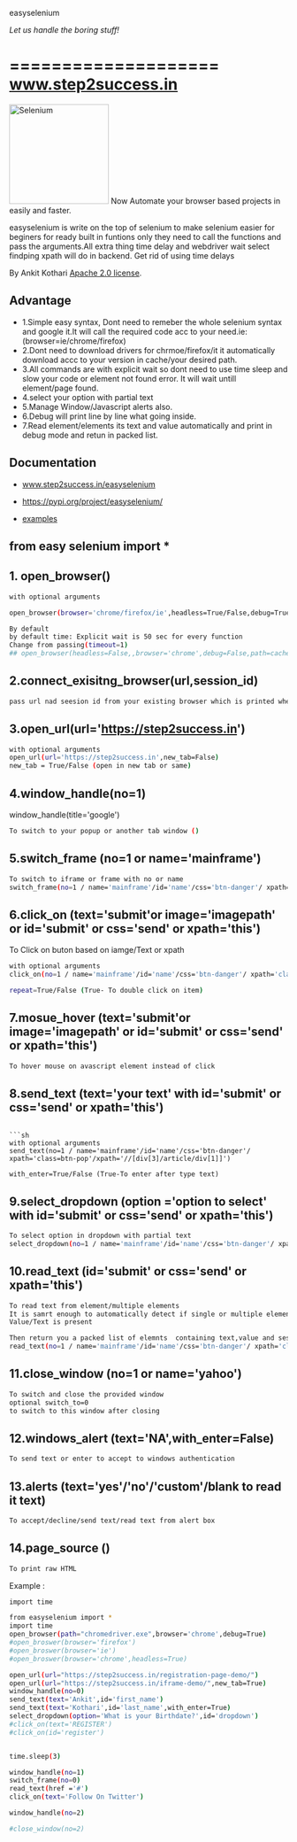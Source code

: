 easyselenium 

*Let us handle the boring stuff!*


====================
www.step2success.in
====================

<a href="https://selenium.dev"><img src="https://selenium.dev/images/selenium_logo_square_green.png" width="180" alt="Selenium"/></a>
Now Automate your browser based projects in easily and faster.

easyselenium is write on the top of selenium to make selenium easier for beginers for ready built in funtions only they need to call the functions and pass the arguments.All extra thing time delay and webdriver wait select findping xpath will do in backend.
Get rid of using time delays

By Ankit Kothari [Apache 2.0 license](https://github.com/SeleniumHQ/selenium/blob/master/LICENSE).


## Advantage

* 1.Simple easy syntax, Dont need to  remeber the whole selenium syntax and google it.It will call the required code acc to your need.ie: (browser=ie/chrome/firefox)
* 2.Dont need to download drivers for chrmoe/firefox/it it automatically download accc to your version in cache/your desired path.
* 3.All commands are with explicit wait so dont need to use time sleep and slow your code or element not found error. It will wait untill element/page found.
* 4.select your option with partial text
* 5.Manage Window/Javascript alerts also.
* 6.Debug will print line by line what going inside.
* 7.Read element/elements its text and value automatically and print in debug mode and retun in packed list.


## Documentation
* www.step2success.in/easyselenium
* https://pypi.org/project/easyselenium/

* [examples](https://github.com/ankitk29kothari/Step2success/tree/master/Selenium-Web%20Automation/easy_selenium/Examples)

## from easy selenium import *


## 1. open_browser()
```sh
with optional arguments

open_browser(browser='chrome/firefox/ie',headless=True/False,debug=True/False)

By default
by default time: Explicit wait is 50 sec for every function
Change from passing(timeout=1)
## open_browser(headless=False,,browser='chrome',debug=False,path=cache memory to download drivers/or your customised path)
```



## 2.connect_exisitng_browser(url,session_id)
```sh
pass url nad seesion id from your existing browser which is printed when you call browser.
```



## 3.open_url(url='https://step2success.in')
```sh
with optional arguments
open_url(url='https://step2success.in',new_tab=False)
new_tab = True/False (open in new tab or same)

```


## 4.window_handle(no=1)
window_handle(title='google')
```sh
To switch to your popup or another tab window ()


```

## 5.switch_frame (no=1 or name='mainframe')
```sh
To switch to iframe or frame with no or name
switch_frame(no=1 / name='mainframe'/id='name'/css='btn-danger'/ xpath='class=btn-pop'/xpath='//[div[3]/article/div[1]]')
```


## 6.click_on (text='submit'or image='imagepath' or id='submit' or css='send' or xpath='this')
To Click on buton based on iamge/Text or xpath

```sh
with optional arguments
click_on(no=1 / name='mainframe'/id='name'/css='btn-danger'/ xpath='class=btn-pop'/xpath='//[div[3]/article/div[1]]')

repeat=True/False (True- To double click on item)
```


## 7.mosue_hover (text='submit'or image='imagepath' or id='submit' or css='send' or xpath='this')
```sh
To hover mouse on avascript element instead of click
```



## 8.send_text (text='your text' with  id='submit' or css='send' or xpath='this')
```shTo send text to block

```sh
with optional arguments
send_text(no=1 / name='mainframe'/id='name'/css='btn-danger'/ xpath='class=btn-pop'/xpath='//[div[3]/article/div[1]]')

with_enter=True/False (True-To enter after type text)
```

## 9.select_dropdown (option ='option to select' with  id='submit' or css='send' or xpath='this')
```sh
To select option in dropdown with partial text
select_dropdown(no=1 / name='mainframe'/id='name'/css='btn-danger'/ xpath='class=btn-pop'/xpath='//[div[3]/article/div[1]]')
```


## 10.read_text (id='submit' or css='send' or xpath='this')
```sh
To read text from element/multiple elements
It is samrt enough to automatically detect if single or multiple element is present
Value/Text is present

Then return you a packed list of elemnts  containing text,value and session_id
read_text(no=1 / name='mainframe'/id='name'/css='btn-danger'/ xpath='class=btn-pop'/xpath='//[div[3]/article/div[1]]')
```



## 11.close_window (no=1 or name='yahoo')
```sh
To switch and close the provided window
optional switch_to=0
to switch to this window after closing
```



## 12.windows_alert (text='NA',with_enter=False)
```sh
To send text or enter to accept to windows authentication
```


## 13.alerts (text='yes'/'no'/'custom'/blank to read it text)
```sh
To accept/decline/send text/read text from alert box
```


## 14.page_source ()
```sh
To print raw HTML
```



Example :

```sh
import time

from easyselenium import *
import time
open_browser(path="chromedriver.exe",browser='chrome',debug=True)
#open_broswer(browser='firefox')
#open_broswer(browser='ie')
#open_broswer(browser='chrome',headless=True)

open_url(url="https://step2success.in/registration-page-demo/")
open_url(url="https://step2success.in/iframe-demo/",new_tab=True)
window_handle(no=0)
send_text(text='Ankit',id='first_name')
send_text(text='Kothari',id='last_name',with_enter=True)
select_dropdown(option='What is your Birthdate?',id='dropdown')
#click_on(text='REGISTER')
#click_on(id='register')


time.sleep(3)

window_handle(no=1)
switch_frame(no=0)
read_text(href ='#')
click_on(text='Follow On Twitter')

window_handle(no=2)

#close_window(no=2)

```


